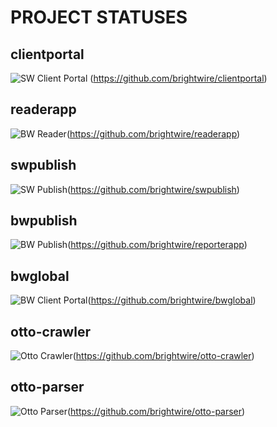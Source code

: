 # PROJECT STATUSES 

## clientportal
![SW Client Portal]( https://github.com/brightwire/clientportal/workflows/CI/badge.svg?sanitize=true ) (https://github.com/brightwire/clientportal)

## readerapp
![BW Reader](https://github.com/brightwire/readerapp/workflows/CI/badge.svg?sanitize=true)(https://github.com/brightwire/readerapp)

## swpublish
![SW Publish](https://github.com/brightwire/swpublish/workflows/CI/badge.svg?sanitize=true)(https://github.com/brightwire/swpublish)

## bwpublish
![BW Publish](https://github.com/brightwire/reporterapp/workflows/CI/badge.svg?sanitize=true)(https://github.com/brightwire/reporterapp)

## bwglobal
![BW Client Portal](https://github.com/brightwire/bwglobal/workflows/CI/badge.svg?sanitize=true)(https://github.com/brightwire/bwglobal)

## otto-crawler
![Otto Crawler](https://github.com/brightwire/otto-crawler/workflows/CI/badge.svg?sanitize=true)(https://github.com/brightwire/otto-crawler)

## otto-parser
![Otto Parser](https://github.com/brightwire/otto-parser/workflows/CI/badge.svg?sanitize=true)(https://github.com/brightwire/otto-parser)
